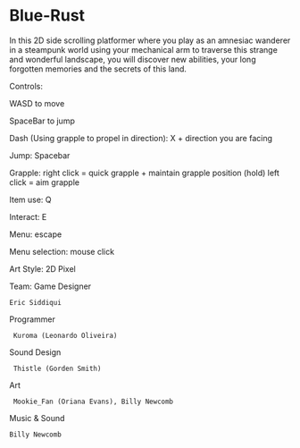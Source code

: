 # Blue-Rust

In this 2D side scrolling platformer where you play as an amnesiac wanderer in a steampunk world using your mechanical arm to traverse this strange and wonderful landscape, you will discover new abilities, your long forgotten memories and the secrets of this land. 

Controls:

WASD to move

SpaceBar to jump

Dash (Using grapple to propel in direction): X + direction you are facing

Jump: Spacebar

Grapple: right click = quick grapple + maintain grapple position (hold)
		left click = aim grapple 
	 
Item use: Q

Interact: E

Menu: escape

Menu selection: mouse click

Art Style: 2D Pixel

Team:
Game Designer

	Eric Siddiqui

Programmer

	 Kuroma (Leonardo Oliveira)

Sound Design

	 Thistle (Gorden Smith)

Art

	 Mookie_Fan (Oriana Evans), Billy Newcomb

Music & Sound

	Billy Newcomb
